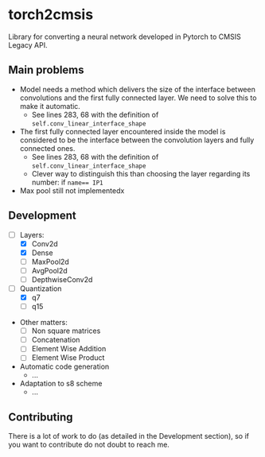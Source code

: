# torch2cmsis

Library for converting a neural network developed in Pytorch to CMSIS Legacy API. 

## Main problems

+ Model needs a method which delivers the size of the interface between convolutions and the first fully connected layer. We need to solve this to make it automatic.
    + See lines 283, 68 with the definition of `self.conv_linear_interface_shape`
+ The first fully connected layer encountered inside the model is considered to be the interface between the convolution layers and fully connected ones.
    + See lines 283, 68 with the definition of `self.conv_linear_interface_shape`
    + Clever way to distinguish this than choosing the layer regarding its number: if `name== IP1`
+ Max  pool still not implementedx



## Development

+ [ ] Layers:
    + [x] Conv2d 
    + [x] Dense
    + [ ] MaxPool2d
    + [ ] AvgPool2d
    + [ ] DepthwiseConv2d
+ [ ] Quantization
    + [x] q7
    + [ ] q15
+ Other matters:
    + [ ] Non square matrices
    + [ ] Concatenation
    + [ ] Element Wise Addition
    + [ ] Element Wise Product
+ Automatic code generation
    + ...
+ Adaptation to s8 scheme
    + ...

## Contributing

There is a lot of work to do (as detailed in the Development section), so if you want to contribute do not doubt to reach me.




